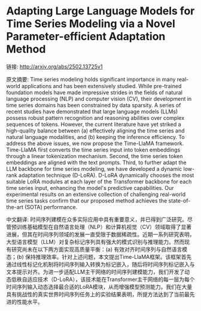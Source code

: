 # Adapting Large Language Models for Time Series Modeling via a Novel Parameter-efficient Adaptation Method

链接: http://arxiv.org/abs/2502.13725v1

原文摘要:
Time series modeling holds significant importance in many real-world
applications and has been extensively studied. While pre-trained foundation
models have made impressive strides in the fields of natural language
processing (NLP) and computer vision (CV), their development in time series
domains has been constrained by data sparsity. A series of recent studies have
demonstrated that large language models (LLMs) possess robust pattern
recognition and reasoning abilities over complex sequences of tokens. However,
the current literature have yet striked a high-quality balance between (a)
effectively aligning the time series and natural language modalities, and (b)
keeping the inference efficiency. To address the above issues, we now propose
the Time-LlaMA framework. Time-LlaMA first converts the time series input into
token embeddings through a linear tokenization mechanism. Second, the time
series token embeddings are aligned with the text prompts. Third, to further
adapt the LLM backbone for time series modeling, we have developed a dynamic
low-rank adaptation technique (D-LoRA). D-LoRA dynamically chooses the most
suitable LoRA modules at each layer of the Transformer backbone for each time
series input, enhancing the model's predictive capabilities. Our experimental
results on an extensive collection of challenging real-world time series tasks
confirm that our proposed method achieves the state-of-the-art (SOTA)
performance.

中文翻译:
时间序列建模在众多实际应用中具有重要意义，并已得到广泛研究。尽管预训练基础模型在自然语言处理（NLP）和计算机视觉（CV）领域取得了显著进展，但其在时间序列领域的发展一直受限于数据稀疏性。近期一系列研究表明，大型语言模型（LLM）对复杂标记序列具有强大的模式识别与推理能力。然而现有研究尚未在以下两方面实现高质量平衡：(a) 有效对齐时间序列与自然语言模态；(b) 保持推理效率。针对上述问题，本文提出Time-LlaMA框架。该框架首先通过线性标记化机制将时间序列输入转换为标记嵌入，随后将时间序列标记嵌入与文本提示对齐。为进一步适配LLM主干网络的时间序列建模能力，我们开发了动态低秩自适应技术（D-LoRA），该技术能在Transformer主干网络的每一层为每个时间序列输入动态选择最合适的LoRA模块，从而增强模型预测能力。我们在大量具有挑战性的真实世界时间序列任务上的实验结果表明，所提方法达到了当前最先进的性能水平。
